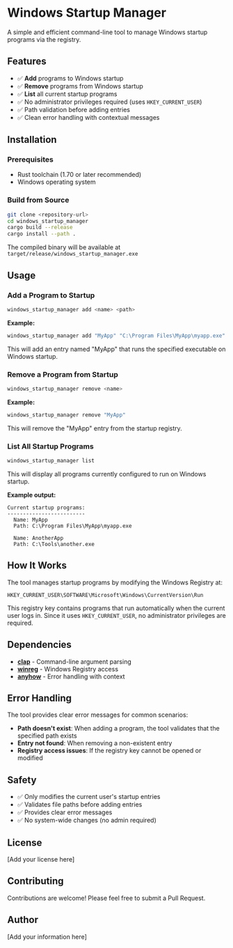 # Windows Startup Manager

A simple and efficient command-line tool to manage Windows startup programs via the registry.

## Features

- ✅ **Add** programs to Windows startup
- ✅ **Remove** programs from Windows startup
- ✅ **List** all current startup programs
- ✅ No administrator privileges required (uses `HKEY_CURRENT_USER`)
- ✅ Path validation before adding entries
- ✅ Clean error handling with contextual messages

## Installation

### Prerequisites

- Rust toolchain (1.70 or later recommended)
- Windows operating system

### Build from Source

```bash
git clone <repository-url>
cd windows_startup_manager
cargo build --release
cargo install --path .
```

The compiled binary will be available at `target/release/windows_startup_manager.exe`

## Usage

### Add a Program to Startup

```bash
windows_startup_manager add <name> <path>
```

**Example:**

```bash
windows_startup_manager add "MyApp" "C:\Program Files\MyApp\myapp.exe"
```

This will add an entry named "MyApp" that runs the specified executable on Windows startup.

### Remove a Program from Startup

```bash
windows_startup_manager remove <name>
```

**Example:**

```bash
windows_startup_manager remove "MyApp"
```

This will remove the "MyApp" entry from the startup registry.

### List All Startup Programs

```bash
windows_startup_manager list
```

This will display all programs currently configured to run on Windows startup.

**Example output:**

```
Current startup programs:
-------------------------
  Name: MyApp
  Path: C:\Program Files\MyApp\myapp.exe

  Name: AnotherApp
  Path: C:\Tools\another.exe
```

## How It Works

The tool manages startup programs by modifying the Windows Registry at:

```
HKEY_CURRENT_USER\SOFTWARE\Microsoft\Windows\CurrentVersion\Run
```

This registry key contains programs that run automatically when the current user logs in. Since it uses `HKEY_CURRENT_USER`, no administrator privileges are required.

## Dependencies

- **[clap](https://crates.io/crates/clap)** - Command-line argument parsing
- **[winreg](https://crates.io/crates/winreg)** - Windows Registry access
- **[anyhow](https://crates.io/crates/anyhow)** - Error handling with context

## Error Handling

The tool provides clear error messages for common scenarios:

- **Path doesn't exist**: When adding a program, the tool validates that the specified path exists
- **Entry not found**: When removing a non-existent entry
- **Registry access issues**: If the registry key cannot be opened or modified

## Safety

- ✅ Only modifies the current user's startup entries
- ✅ Validates file paths before adding entries
- ✅ Provides clear error messages
- ✅ No system-wide changes (no admin required)

## License

[Add your license here]

## Contributing

Contributions are welcome! Please feel free to submit a Pull Request.

## Author

[Add your information here]
